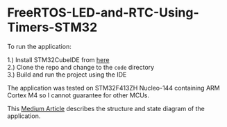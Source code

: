 # FreeRTOS-LED-and-RTC-Using-Timers-STM32

To run the application:

1.) Install STM32CubeIDE from [here](https://www.st.com/en/development-tools/stm32cubeide.html)<br />
2.) Clone the repo and change to the ```code``` directory<br />
3.) Build and run the project using the IDE

The application was tested on STM32F413ZH Nucleo-144 containing ARM Cortex M4 so I cannot guarantee for other MCUs.

This [Medium Article](https://rohitimandi.medium.com/freertos-led-and-rtc-using-timers-stm32-f975b20d7e63) describes the structure and state diagram of the application.

